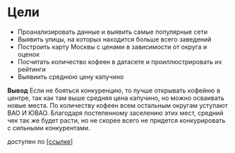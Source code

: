 # Цели

* Проанализировать данные и выявить самые популярные сети
* Выявить улицы, на которых находится больше всего заведений
* Построить карту Москвы с ценами в зависимости от округа и оценок
* Посчитать количество кофеен в датасете и проиллюстрировать их рейтинги
* Выявиить среднюю цену капучино

**Вывод** Если не бояться конкуренцию, то лучше открывать кофейню в центре, так как там выше средняя цена капучино, но можно осваивать новые места. По количеству кофеен всем остальным округам уступают ВАО И ЮВАО. Благодаря постепенному заселению этих мест, средний чек так же будет расти, но не скорее всего не придется конкурировать с сильными конкурентами. 

доступен по [[ссылке]](https://nbviewer.org/github/Sergey-Tischenko/data/blob/e9e3a557137293523522c5235cd5015cfddb14f9/story_data/story.ipynb)
